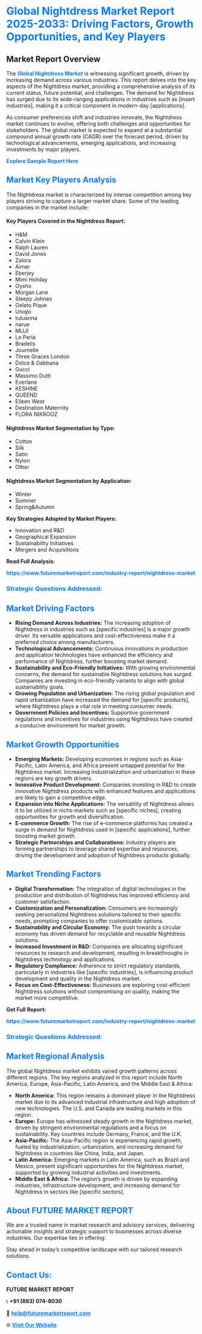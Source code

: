 <h1 style="color: #007BFF;">Global Nightdress Market Report 2025-2033: Driving Factors, Growth Opportunities, and Key Players</h1>

<section id="overview">
<h2>Market Report Overview</h2>
<p>The <a href="https://www.futuremarketreport.com/industry-report/nightdress-market" style="color: #007BFF; text-decoration: none;"><strong>Global Nightdress Market</strong></a> is witnessing significant growth, driven by increasing demand across various industries. This report delves into the key aspects of the Nightdress market, providing a comprehensive analysis of its current status, future potential, and challenges. The demand for Nightdress has surged due to its wide-ranging applications in industries such as [insert industries], making it a critical component in modern-day [applications].</p>
<p>As consumer preferences shift and industries innovate, the Nightdress market continues to evolve, offering both challenges and opportunities for stakeholders. The global market is expected to expand at a substantial compound annual growth rate (CAGR) over the forecast period, driven by technological advancements, emerging applications, and increasing investments by major players.</p>
</section>

<section id="overview">
<p><a href="https://www.futuremarketreport.com/request-sample/reportId=88479" style="color: #007BFF; text-decoration: none;"><strong>Explore Sample Report Here</strong></a></p>
</section>

<section id="key-players">
<h2 style="color: #007BFF;">Market Key Players Analysis</h2>
<p>The Nightdress market is characterized by intense competition among key players striving to capture a larger market share. Some of the leading companies in the market include:</p>
<h4>Key Players Covered in the Nightdress Report:</h4>
<ul><li>H&amp;M</li><li>Calvin Klein</li><li>Ralph Lauren</li><li>David Jones</li><li>Zalora</li><li>Aimer</li><li>Eberjey</li><li>Mimi Holiday</li><li>Oysho</li><li>Morgan Lane</li><li>Sleepy Johnes</li><li>Gelato Pique</li><li>Uniqlo</li><li>tutuanna</li><li>narue</li><li>MUJI</li><li>Le Perla</li><li>Bradelis</li><li>Journelle</li><li>Three Graces London</li><li>Dolce &amp; Gabbana</li><li>Gucci</li><li>Massimo Dutti</li><li>Everlane</li><li>KESHINE</li><li>QUEEND</li><li>Eileen West</li><li>Destination Maternity</li><li>FLORA NIKROOZ</li></ul>
<h4>Nightdress Market Segmentation by Type:</h4>
<ul><li>Cotton</li><li>Silk</li><li>Satin</li><li>Nylon</li><li>Other</li></ul>

<h4>Nightdress Market Segmentation by Application:</h4>
<ul><li>Winter</li><li>Summer</li><li>Spring&amp;Autumn</li></ul>
<p><strong>Key Strategies Adopted by Market Players:</strong></p>
<ul>
<li>Innovation and R&D</li>
<li>Geographical Expansion</li>
<li>Sustainability Initiatives</li>
<li>Mergers and Acquisitions</li>
</ul>
</section>

<section>
<p><strong>Read Full Analysis: </strong></p><a href="https://www.futuremarketreport.com/industry-report/nightdress-market" style="color: #007BFF; text-decoration: none;"><strong>https://www.futuremarketreport.com/industry-report/nightdress-market</strong></a>
<h3 style="color: #007BFF;">Strategic Questions Addressed:</h3>
</section>

<section id="driving-factors">
<h2 style="color: #007BFF;">Market Driving Factors</h2>
<ul>
<li><strong>Rising Demand Across Industries:</strong> The increasing adoption of Nightdress in industries such as [specific industries] is a major growth driver. Its versatile applications and cost-effectiveness make it a preferred choice among manufacturers.</li>
<li><strong>Technological Advancements:</strong> Continuous innovations in production and application technologies have enhanced the efficiency and performance of Nightdress, further boosting market demand.</li>
<li><strong>Sustainability and Eco-Friendly Initiatives:</strong> With growing environmental concerns, the demand for sustainable Nightdress solutions has surged. Companies are investing in eco-friendly variants to align with global sustainability goals.</li>
<li><strong>Growing Population and Urbanization:</strong> The rising global population and rapid urbanization have increased the demand for [specific products], where Nightdress plays a vital role in meeting consumer needs.</li>
<li><strong>Government Policies and Incentives:</strong> Supportive government regulations and incentives for industries using Nightdress have created a conducive environment for market growth.</li>
</ul>
</section>

<section id="growth-opportunities">
<h2 style="color: #007BFF;">Market Growth Opportunities</h2>
<ul>
<li><strong>Emerging Markets:</strong> Developing economies in regions such as Asia-Pacific, Latin America, and Africa present untapped potential for the Nightdress market. Increasing industrialization and urbanization in these regions are key growth drivers.</li>
<li><strong>Innovative Product Development:</strong> Companies investing in R&D to create innovative Nightdress products with enhanced features and applications are likely to gain a competitive edge.</li>
<li><strong>Expansion into Niche Applications:</strong> The versatility of Nightdress allows it to be utilized in niche markets such as [specific niches], creating opportunities for growth and diversification.</li>
<li><strong>E-commerce Growth:</strong> The rise of e-commerce platforms has created a surge in demand for Nightdress used in [specific applications], further boosting market growth.</li>
<li><strong>Strategic Partnerships and Collaborations:</strong> Industry players are forming partnerships to leverage shared expertise and resources, driving the development and adoption of Nightdress products globally.</li>
</ul>
</section>

<section id="trending-factors">
<h2 style="color: #007BFF;">Market Trending Factors</h2>
<ul>
<li><strong>Digital Transformation:</strong> The integration of digital technologies in the production and distribution of Nightdress has improved efficiency and customer satisfaction.</li>
<li><strong>Customization and Personalization:</strong> Consumers are increasingly seeking personalized Nightdress solutions tailored to their specific needs, prompting companies to offer customizable options.</li>
<li><strong>Sustainability and Circular Economy:</strong> The push towards a circular economy has driven demand for recyclable and reusable Nightdress solutions.</li>
<li><strong>Increased Investment in R&D:</strong> Companies are allocating significant resources to research and development, resulting in breakthroughs in Nightdress technology and applications.</li>
<li><strong>Regulatory Compliance:</strong> Adherence to strict regulatory standards, particularly in industries like [specific industries], is influencing product development and quality in the Nightdress market.</li>
<li><strong>Focus on Cost-Effectiveness:</strong> Businesses are exploring cost-efficient Nightdress solutions without compromising on quality, making the market more competitive.</li>
</ul>
</section>

<section>
<p><strong>Get Full Report: </strong></p><a href="https://www.futuremarketreport.com/industry-report/nightdress-market" style="color: #007BFF; text-decoration: none;"><strong>https://www.futuremarketreport.com/industry-report/nightdress-market</strong></a>
<h3 style="color: #007BFF;">Strategic Questions Addressed:</h3>
</section>


<section id="regional-analysis">
<h2 style="color: #007BFF;">Market Regional Analysis</h2>
<p>The global Nightdress market exhibits varied growth patterns across different regions. The key regions analyzed in this report include North America, Europe, Asia-Pacific, Latin America, and the Middle East & Africa:</p>
<ul>
<li><strong>North America:</strong> This region remains a dominant player in the Nightdress market due to its advanced industrial infrastructure and high adoption of new technologies. The U.S. and Canada are leading markets in this region.</li>
<li><strong>Europe:</strong> Europe has witnessed steady growth in the Nightdress market, driven by stringent environmental regulations and a focus on sustainability. Key countries include Germany, France, and the U.K.</li>
<li><strong>Asia-Pacific:</strong> The Asia-Pacific region is experiencing rapid growth, fueled by industrialization, urbanization, and increasing demand for Nightdress in countries like China, India, and Japan.</li>
<li><strong>Latin America:</strong> Emerging markets in Latin America, such as Brazil and Mexico, present significant opportunities for the Nightdress market, supported by growing industrial activities and investments.</li>
<li><strong>Middle East & Africa:</strong> The region’s growth is driven by expanding industries, infrastructure development, and increasing demand for Nightdress in sectors like [specific sectors].</li>
</ul>
</section>

<footer>
<h2 style="color: #007BFF;">About FUTURE MARKET REPORT</h2>
<p>We are a trusted name in market research and advisory services, delivering actionable insights and strategic support to businesses across diverse industries. Our expertise lies in offering:</p>

<p>Stay ahead in today’s competitive landscape with our tailored research solutions.</p>

<h2 style="color: #007BFF;">Contact Us:</h2>
<p><strong>FUTURE MARKET REPORT</strong></p>
<p>📞 <strong>+91 (883) 074-8030</strong></p>
<p>📧 <strong><a href="mailto:help@futuremarketreport.com" style="color: #007BFF;">help@futuremarketreport.com</a></strong></p>
<p>🌐 <strong><a href="https://www.futuremarketreport.com/" style="color: #007BFF;">Visit Our Website</a></strong></p>
</footer>